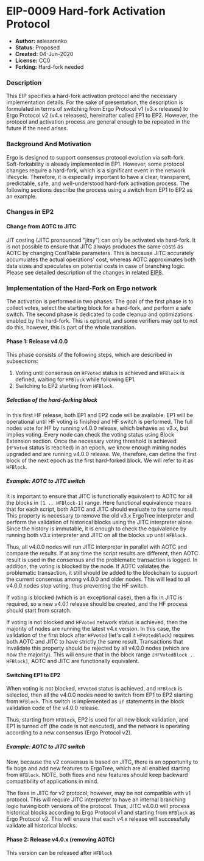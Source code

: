 # EIP-0009 Hard-fork Activation Protocol

- **Author:** aslesarenko 
- **Status:** Proposed
- **Created:** 04-Jun-2020
- **License:** CC0
- **Forking:** Hard-fork needed 



### Description 

This EIP specifies a hard-fork activation protocol and the necessary implementation details. For the sake of presentation, the description is formulated in terms of switching from Ergo Protocol v1 (v3.x releases) to Ergo Protocol v2 (v4.x releases), hereinafter called EP1 to EP2. However, the protocol and activation process are general enough to be repeated in the future if the need arises.

### Background And Motivation

Ergo is designed to support consensus protocol evolution via soft-fork. Soft-forkability is already implemented in EP1. However, some protocol changes require a hard-fork, which is a significant event in the network lifecycle. Therefore, it is especially important to have a clear, transparent, predictable, safe, and well-understood hard-fork activation process. The following sections describe the process using a switch from EP1 to EP2 as an example.

### Changes in EP2

#### Change from AOTC to JITC

JIT costing (JITC pronounced "jitsy") can only be activated via hard-fork. It is not possible to ensure that JITC always produces the same costs as AOTC by changing CostTable parameters. This is because JITC accurately accumulates the actual operations' cost, whereas AOTC approximates both data sizes and speculates on potential costs in case of branching logic. Please see detailed description of the changes in related [EIP8](https://github.com/ergoplatform/eips/pull/11).

### Implementation of the Hard-Fork on Ergo network

The activation is performed in two phases. The goal of the first phase is to collect votes, select the starting block for a hard-fork, and perform a safe switch. The second phase is dedicated to code cleanup and optimizations enabled by the hard-fork. This is optional, and some verifiers may opt to not do this, however, this is part of the whole transition.

#### Phase 1: Release v4.0.0

This phase consists of the following steps, which are described in subsections:

1. Voting until consensus on `HFVoted` status is achieved and `HFBlock` is defined, waiting for `HFBlock` while following EP1.
2. Switching to EP2 starting from `HFBlock`.

##### Selection of the hard-forking block

In this first HF release, both EP1 and EP2 code will be available. EP1 will be operational until HF voting is finished and HF switch is performed. The full nodes vote for HF by running v4.0.0 release, which behaves as v3.x, but implies voting. Every node can check the voting status using Block Extension section. Once the necessary voting threshold is achieved (`HFVoted` status is reached) in an epoch, we know enough mining nodes upgraded and are running v4.0.0 release. We, therefore, can define the first block of the next epoch as the first hard-forked block. We will refer to it as `HFBlock`.

##### Example: AOTC to JITC switch

It is important to ensure that JITC is functionally equivalent to AOTC for all the blocks in `[1 .. HFBlock-1]` range. Here functional equivalence means that for each script, both AOTC and JITC should evaluate to the same result. This property is necessary to remove the old v3.x ErgoTree interpreter and perform the validation of historical blocks using the JITC interpreter alone. Since the history is immutable, it is enough to check the equivalence by running both v3.x interpreter and JITC on all the blocks up until `HFBlock`.

Thus, all v4.0.0 nodes will run JITC interpreter in parallel with AOTC and compare the results. If at any time the script results are different, then AOTC result is used in the consensus and the problematic transaction is logged. In addition, the voting is blocked by the node. If AOTC validates the problematic transaction, it still should be added to the blockchain to support the current consensus among v4.0.0 and older nodes. This will lead to all v4.0.0 nodes stop voting, thus preventing the HF switch.

If voting is blocked (which is an exceptional case), then a fix in JITC is required, so a new v4.0.1 release should be created, and the HF process should start from scratch.

If voting is not blocked and `HFVoted` network status is achieved, then the majority of nodes are running the latest v4.x version. In this case, the validation of the first block after `HFVoted` (let's call it `HFVotedBlock`) requires both AOTC and JITC to have strictly the same result. Transactions that invalidate this property should be rejected by all v4.0.0 nodes (which are now the majority). This will ensure that in the block range `[HFVotedBlock .. HFBlock]`, AOTC and JITC are functionally equivalent.

#### Switching EP1 to EP2

When voting is not blocked, `HFVoted` status is achieved, and `HFBlock` is selected, then all the v4.0.0 nodes need to switch from EP1 to EP2 starting from `HFBlock`. This switch is implemented as `if` statements in the block validation code of the v4.0.0 release.

Thus, starting from `HFBlock`, EP2 is used for all new block validation, and EP1 is turned off (the code is not executed), and the network is operating according to a new consensus (Ergo Protocol v2).

##### Example: AOTC to JITC switch

Now, because the v2 consensus is based on JITC, there is an opportunity to fix bugs and add new features to ErgoTree, which are all enabled starting from `HFBlock`. NOTE, both fixes and new features should keep backward compatibility of applications in mind.

The fixes in JITC for v2 protocol, however, may be not compatible with v1 protocol. This will require JITC interpreter to have an internal branching logic having both versions of the protocol. Thus, JITC v4.0.0 will process historical blocks according to Ergo Protocol v1 and starting from `HFBlock` as Ergo Protocol v2. This will ensure that each v4.x release will successfully validate all historical blocks.

#### Phase 2: Release v4.0.x (removing AOTC)

This version can be released after `HFBlock`
